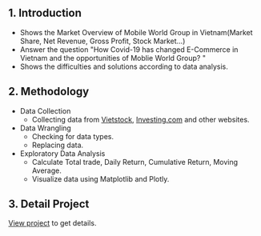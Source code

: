 ## 1. Introduction
- Shows the Market Overview of Mobile World Group in Vietnam(Market Share, Net Revenue, Gross Profit, Stock Market…)
- Answer the question "How Covid-19 has changed E-Commerce in Vietnam and the opportunities of Moblie World Group? "
- Shows the difficulties and solutions according to data analysis. 
## 2. Methodology 
- Data Collection
  - Collecting data from [Vietstock](https://finance.vietstock.vn/MWG-mobile-world-investment-corporation.htm), [Investing.com](https://www.investing.com/equities/mobile-world-investment-corp) and other websites.
- Data Wrangling
  - Checking for data types.
  - Replacing data.
- Exploratory Data Analysis
  - Calculate Total trade, Daily Return, Cumulative Return, Moving Average.
  - Visualize data using Matplotlib and Plotly.
 ## 3. Detail Project 
[View project](https://drive.google.com/file/d/1iffhWpVs-TAmZr5zBmcGAK0_G8VGVPa2/view) to get details. 
